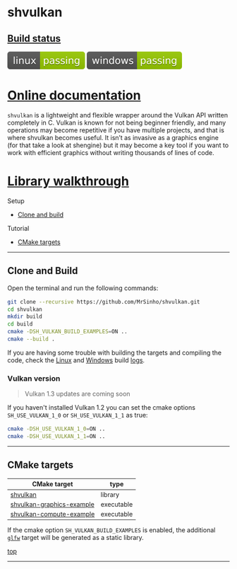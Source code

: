 
# shvulkan

## [Build status](https://github.com/MrSinho/ShVulkan/tree/main/.shci)

[![linux_badge](.shci/linux-status.svg)](https://github.com/MrSinho/ShVulkan/tree/main/.shci/linux-log.md)
[![windows_badge](.shci/windows-status.svg)](https://github.com/MrSinho/ShVulkan/tree/main/.shci/windows-log.md)

# [Online documentation](https://mrsinho.github.io/docs/shvulkan/index)

`shvulkan` is a lightweight and flexible wrapper around the Vulkan API written completely in C. Vulkan is known for not being beginner friendly, and many operations may become repetitive if you have multiple projects, and that is where shvulkan becomes useful. It isn’t as invasive as a graphics engine (for that take a look at shengine) but it may become a key tool if you want to work with efficient graphics without writing thousands of lines of code.

# [Library walkthrough](https://mrsinho.github.io/docs/shvulkan/library-walkthrough)

Setup
* [Clone and build](#clone-and-build)

Tutorial
* [CMake targets](#cmake-targets)

---

## Clone and Build

Open the terminal and run the following commands:
```bash
git clone --recursive https://github.com/MrSinho/shvulkan.git
cd shvulkan
mkdir build
cd build
cmake -DSH_VULKAN_BUILD_EXAMPLES=ON ..
cmake --build .
```

If you are having some trouble with building the targets and compiling the code, check the [Linux](https://github.com/MrSinho/shvulkan/blob/main/.shci/linux-log.md) and [Windows](https://github.com/MrSinho/shvulkan/blob/main/.shci/windows-log.md) build [logs](https://github.com/MrSinho/shvulkan/blob/main/.shci).

### Vulkan version
> Vulkan 1.3 updates are coming soon

If you haven't installed Vulkan 1.2 you can set the cmake options `SH_USE_VULKAN_1_0` or `SH_USE_VULKAN_1_1` as true:
```bash
cmake -DSH_USE_VULKAN_1_0=ON ..
cmake -DSH_USE_VULKAN_1_1=ON ..
```

---

## CMake targets

| CMake target                                           | type       |
|--------------------------------------------------------|------------|
| [shvulkan](../ShVulkan/index)                       	 | library    |
| [shvulkan-graphics-example](#graphics-example)         | executable |
| [shvulkan-compute-example](#compute-example)           | executable |

If the cmake option `SH_VULKAN_BUILD_EXAMPLES` is enabled, the additional [`glfw`](https://github.com/glfw/glfw) target will be generated as a static library.

[top](#shvulkan)
 
---
